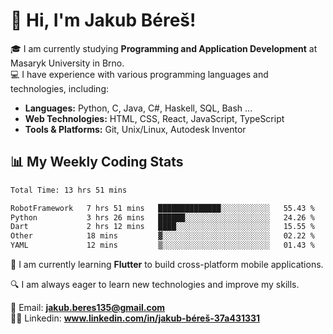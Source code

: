 # 👋 Hi, I'm Jakub Béreš!

🎓 I am currently studying **Programming and Application Development** at Masaryk University in Brno.  
💻 I have experience with various programming languages and technologies, including:  
   - **Languages:** Python, C, Java, C#, Haskell, SQL, Bash ...  
   - **Web Technologies:** HTML, CSS, React, JavaScript, TypeScript  
   - **Tools & Platforms:** Git, Unix/Linux, Autodesk Inventor

## 📊 My Weekly Coding Stats
<!--START_SECTION:waka-->

```txt
Total Time: 13 hrs 51 mins

RobotFramework   7 hrs 51 mins   ██████████████░░░░░░░░░░░   55.43 %
Python           3 hrs 26 mins   ██████░░░░░░░░░░░░░░░░░░░   24.26 %
Dart             2 hrs 12 mins   ████░░░░░░░░░░░░░░░░░░░░░   15.55 %
Other            18 mins         ▓░░░░░░░░░░░░░░░░░░░░░░░░   02.22 %
YAML             12 mins         ▒░░░░░░░░░░░░░░░░░░░░░░░░   01.43 %
```

<!--END_SECTION:waka-->

🚀 I am currently learning **Flutter** to build cross-platform mobile applications.  

🔍 I am always eager to learn new technologies and improve my skills.  

📩 Email:        **jakub.beres135@gmail.com**  
🧑‍💻 Linkedin:     **www.linkedin.com/in/jakub-béreš-37a431331**


